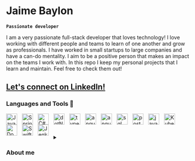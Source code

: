 # Jaime Baylon
**`Passionate developer`**

<!--
**jaimefx/jaimefx** is a ✨ _special_ ✨ repository because its `README.md` (this file) appears on your GitHub profile.

Here are some ideas to get you started:

- 🔭 I’m currently working on ...
- 🌱 I’m currently learning ...
- 👯 I’m looking to collaborate on ...
- 🤔 I’m looking for help with ...
- 💬 Ask me about ...
- 📫 How to reach me: ...
- 😄 Pronouns: ...
- ⚡ Fun fact: ...
-->
<p>
I am a very passionate full-stack developer that loves technology! I love working with different people and teams to learn of one another and grow as professionals.  I have worked in small startups to large companies and have a can-do mentality.  I aim to be a positive person that makes an impact on the teams I work with.  In this repo I keep my personal projects that I learn and maintain.  Feel free to check them out!
</p>

<a href="https://www.linkedin.com/in/jaime-baylon">Let's connect on LinkedIn!</a>
---

### Languages and Tools 🔧

  <img align="left" alt="Java" width="30px" style="padding-right:10px" src="https://cdn.jsdelivr.net/gh/devicons/devicon@latest/icons/java/java-original.svg" />
  <img align="left" alt="Spring" width="30px" style="padding-right:10px" src="https://cdn.jsdelivr.net/gh/devicons/devicon@latest/icons/spring/spring-original.svg" />
  <img align="left" alt="C#" width="30px" style="padding-right:10px" src="https://cdn.jsdelivr.net/gh/devicons/devicon@latest/icons/csharp/csharp-original.svg" />
  <img align="left" alt="dotNet" width="30px" style="padding-right:10px" src="https://cdn.jsdelivr.net/gh/devicons/devicon@latest/icons/dotnetcore/dotnetcore-original.svg" />
  <img align="left" alt="typescript" width="30px" style="padding-right:10px" src="https://cdn.jsdelivr.net/gh/devicons/devicon@latest/icons/typescript/typescript-original.svg" />
  <img align="left" alt="angular" width="30px" style="padding-right:10px" src="https://cdn.jsdelivr.net/gh/devicons/devicon@latest/icons/angular/angular-original.svg" />
  <img align="left" alt="angular material" width="30px" style="padding-right:10px" src="https://cdn.jsdelivr.net/gh/devicons/devicon@latest/icons/angularmaterial/angularmaterial-original.svg" />
  <img align="left" alt="sql" width="30px" style="padding-right:10px" src="https://cdn.jsdelivr.net/gh/devicons/devicon@latest/icons/azuresqldatabase/azuresqldatabase-original.svg" />
  <img align="left" alt="postgress" width="30px" style="padding-right:10px" src="https://cdn.jsdelivr.net/gh/devicons/devicon@latest/icons/postgresql/postgresql-original.svg" />
  <img align="left" alt="javascript" width="30px" style="padding-right:10px" src="https://cdn.jsdelivr.net/gh/devicons/devicon@latest/icons/javascript/javascript-original.svg" />
  <img align="left" alt="Kubernetes" width="30px" style="padding-right:10px" src="https://cdn.jsdelivr.net/gh/devicons/devicon@latest/icons/kubernetes/kubernetes-original.svg" />
  <img align="left" alt="Docker" width="30px" style="padding-right:10px" src="https://cdn.jsdelivr.net/gh/devicons/devicon@latest/icons/docker/docker-original.svg" />
  <img align="left" alt="Swift" width="30px" style="padding-right:10px" src="https://cdn.jsdelivr.net/gh/devicons/devicon@latest/icons/swift/swift-original.svg" />
  <img align="left" alt="Jenkins" width="30px" style="padding-right:10px" src="https://cdn.jsdelivr.net/gh/devicons/devicon@latest/icons/jenkins/jenkins-line.svg" />

<br />

#
<details>
  <summary><h3>About me</h3></summary>
  I started my journey as a student in San Diego State University.  During and after completing my courses I spent some time traveling, this experience opened up my eyes in the way I see the world and made me realize how much is out there, which in turn reflects on how I view technology.
  I started my career in start ups and small companies.  In here I did not have the support of dedicated teams for different business aspect so we had to adapt and fix whatever was needed on a daily basis.  This highlighted my adaptability and it's importance in this field.  After moving on to larger companies I still kept that startup mentality in the sense that I need to adapt to whatever the next day comes and ultmately solve things in a way that not only makes sense logically, but as a costumer that it solves their pain points.  
</details>
